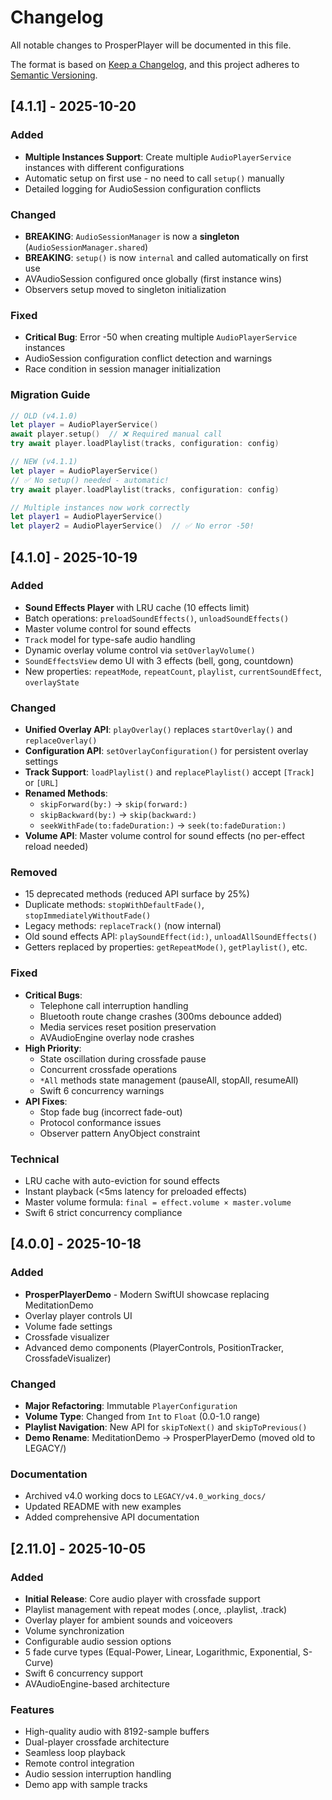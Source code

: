 # Changelog

All notable changes to ProsperPlayer will be documented in this file.

The format is based on [Keep a Changelog](https://keepachangelog.com/en/1.0.0/),
and this project adheres to [Semantic Versioning](https://semver.org/spec/v2.0.0.html).

## [4.1.1] - 2025-10-20

### Added
- **Multiple Instances Support**: Create multiple `AudioPlayerService` instances with different configurations
- Automatic setup on first use - no need to call `setup()` manually
- Detailed logging for AudioSession configuration conflicts

### Changed
- **BREAKING**: `AudioSessionManager` is now a **singleton** (`AudioSessionManager.shared`)
- **BREAKING**: `setup()` is now `internal` and called automatically on first use
- AVAudioSession configured once globally (first instance wins)
- Observers setup moved to singleton initialization

### Fixed
- **Critical Bug**: Error -50 when creating multiple `AudioPlayerService` instances
- AudioSession configuration conflict detection and warnings
- Race condition in session manager initialization

### Migration Guide
```swift
// OLD (v4.1.0)
let player = AudioPlayerService()
await player.setup()  // ❌ Required manual call
try await player.loadPlaylist(tracks, configuration: config)

// NEW (v4.1.1)
let player = AudioPlayerService()
// ✅ No setup() needed - automatic!
try await player.loadPlaylist(tracks, configuration: config)

// Multiple instances now work correctly
let player1 = AudioPlayerService()
let player2 = AudioPlayerService()  // ✅ No error -50!
```

## [4.1.0] - 2025-10-19

### Added
- **Sound Effects Player** with LRU cache (10 effects limit)
- Batch operations: `preloadSoundEffects()`, `unloadSoundEffects()`
- Master volume control for sound effects
- `Track` model for type-safe audio handling
- Dynamic overlay volume control via `setOverlayVolume()`
- `SoundEffectsView` demo UI with 3 effects (bell, gong, countdown)
- New properties: `repeatMode`, `repeatCount`, `playlist`, `currentSoundEffect`, `overlayState`

### Changed
- **Unified Overlay API**: `playOverlay()` replaces `startOverlay()` and `replaceOverlay()`
- **Configuration API**: `setOverlayConfiguration()` for persistent overlay settings
- **Track Support**: `loadPlaylist()` and `replacePlaylist()` accept `[Track]` or `[URL]`
- **Renamed Methods**:
  - `skipForward(by:)` → `skip(forward:)`
  - `skipBackward(by:)` → `skip(backward:)`
  - `seekWithFade(to:fadeDuration:)` → `seek(to:fadeDuration:)`
- **Volume API**: Master volume control for sound effects (no per-effect reload needed)

### Removed
- 15 deprecated methods (reduced API surface by 25%)
- Duplicate methods: `stopWithDefaultFade()`, `stopImmediatelyWithoutFade()`
- Legacy methods: `replaceTrack()` (now internal)
- Old sound effects API: `playSoundEffect(id:)`, `unloadAllSoundEffects()`
- Getters replaced by properties: `getRepeatMode()`, `getPlaylist()`, etc.

### Fixed
- **Critical Bugs**:
  - Telephone call interruption handling
  - Bluetooth route change crashes (300ms debounce added)
  - Media services reset position preservation
  - AVAudioEngine overlay node crashes
- **High Priority**:
  - State oscillation during crossfade pause
  - Concurrent crossfade operations
  - `*All` methods state management (pauseAll, stopAll, resumeAll)
  - Swift 6 concurrency warnings
- **API Fixes**:
  - Stop fade bug (incorrect fade-out)
  - Protocol conformance issues
  - Observer pattern AnyObject constraint

### Technical
- LRU cache with auto-eviction for sound effects
- Instant playback (<5ms latency for preloaded effects)
- Master volume formula: `final = effect.volume × master.volume`
- Swift 6 strict concurrency compliance

## [4.0.0] - 2025-10-18

### Added
- **ProsperPlayerDemo** - Modern SwiftUI showcase replacing MeditationDemo
- Overlay player controls UI
- Volume fade settings
- Crossfade visualizer
- Advanced demo components (PlayerControls, PositionTracker, CrossfadeVisualizer)

### Changed
- **Major Refactoring**: Immutable `PlayerConfiguration`
- **Volume Type**: Changed from `Int` to `Float` (0.0-1.0 range)
- **Playlist Navigation**: New API for `skipToNext()` and `skipToPrevious()`
- **Demo Rename**: MeditationDemo → ProsperPlayerDemo (moved old to LEGACY/)

### Documentation
- Archived v4.0 working docs to `LEGACY/v4.0_working_docs/`
- Updated README with new examples
- Added comprehensive API documentation

## [2.11.0] - 2025-10-05

### Added
- **Initial Release**: Core audio player with crossfade support
- Playlist management with repeat modes (.once, .playlist, .track)
- Overlay player for ambient sounds and voiceovers
- Volume synchronization
- Configurable audio session options
- 5 fade curve types (Equal-Power, Linear, Logarithmic, Exponential, S-Curve)
- Swift 6 concurrency support
- AVAudioEngine-based architecture

### Features
- High-quality audio with 8192-sample buffers
- Dual-player crossfade architecture
- Seamless loop playback
- Remote control integration
- Audio session interruption handling
- Demo app with sample tracks
